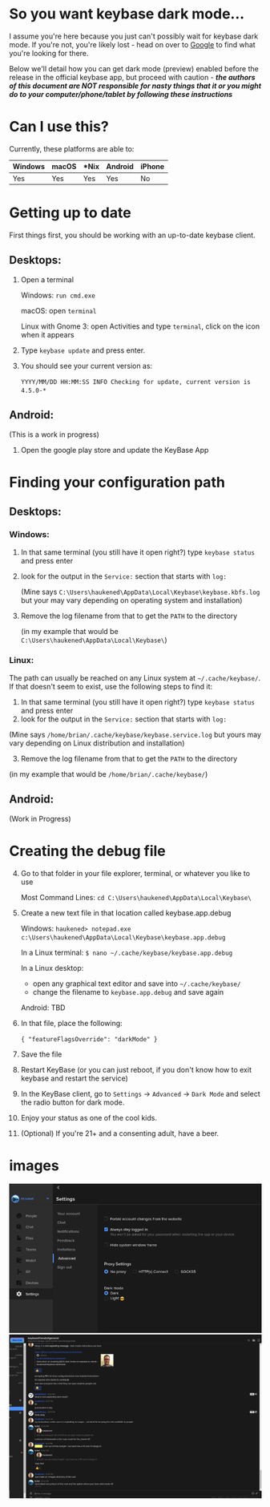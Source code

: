 # So you want keybase dark mode...

I assume you're here because you just can't possibly wait for keybase dark mode.  If you're not, you're likely lost - head on over to [Google](https://google.com) to find what you're looking for there.

Below we'll detail how you can get dark mode (preview) enabled before the release in the official keybase app, but proceed with caution - ***the authors of this document are NOT responsible for nasty things that it or you might do to your computer/phone/tablet by following these instructions***

# Can I use this?
Currently, these platforms are able to:

| Windows | macOS | \*Nix | Android | iPhone |
|---------|-------|-------|---------|--------|
|   Yes   |  Yes  |  Yes  |   Yes   |   No   |

# Getting up to date
First things first, you should be working with an up-to-date keybase client.

## Desktops:

1) Open a terminal

   Windows: `run cmd.exe`

   macOS: open `terminal`
   
   Linux with Gnome 3: open Activities and type `terminal`, click on the icon when it appears

2) Type `keybase update` and press enter.
3) You should see your current version as:

   `YYYY/MM/DD HH:MM:SS INFO Checking for update, current version is 4.5.0-*`

## Android:
(This is a work in progress)
1) Open the google play store and update the KeyBase App

# Finding your configuration path
## Desktops:
### Windows:
1) In that same terminal (you still have it open right?) type `keybase status` and press enter
2) look for the output in the `Service:` section that starts with `log:`


   (Mine says `C:\Users\haukened\AppData\Local\Keybase\keybase.kbfs.log` but your may vary depending on operating system and installation)
   
3) Remove the log filename from that to get the `PATH` to the directory

   (in my example that would be `C:\Users\haukened\AppData\Local\Keybase\`)
### Linux:
The path can usually be reached on any Linux system at `~/.cache/keybase/`. If that doesn't seem to exist, use the following steps to find it:
1) In that same terminal (you still have it open right?) type `keybase status` and press enter
2) look for the output in the `Service:` section that starts with `log:`

  (Mine says `/home/brian/.cache/keybase/keybase.service.log` but yours may vary depending on Linux distribution and installation)
  
3) Remove the log filename from that to get the `PATH` to the directory

  (in my example that would be `/home/brian/.cache/keybase/`)

## Android:
(Work in Progress)

# Creating the debug file
4) Go to that folder in your file explorer, terminal, or whatever you like to use

   Most Command Lines: `cd C:\Users\haukened\AppData\Local\Keybase\`
   
5) Create a new text file in that location called keybase.app.debug

   Windows: `haukened> notepad.exe c:\Users\haukened\AppData\Local\Keybase\keybase.app.debug`
   
   In a Linux terminal: `$ nano ~/.cache/keybase/keybase.app.debug`
   
   In a Linux desktop:
   
   - open any graphical text editor and save into `~/.cache/keybase/`
   - change the filename to `keybase.app.debug` and save again
   
   Android: TBD
   
6) In that file, place the following:

   `{ "featureFlagsOverride": "darkMode" }`

7) Save the file
8) Restart KeyBase (or you can just reboot, if you don't know how to exit keybase and restart the service)
9) In the KeyBase client, go to `Settings` -> `Advanced` -> `Dark Mode` and select the radio button for dark mode.
10) Enjoy your status as one of the cool kids.
11) (Optional) If you're 21+ and a consenting adult, have a beer.


# images

![darkmode in menu](images/keybaseDarkmode01.png)
![darkmode chat](images/keybaseDarkmode02.png)
